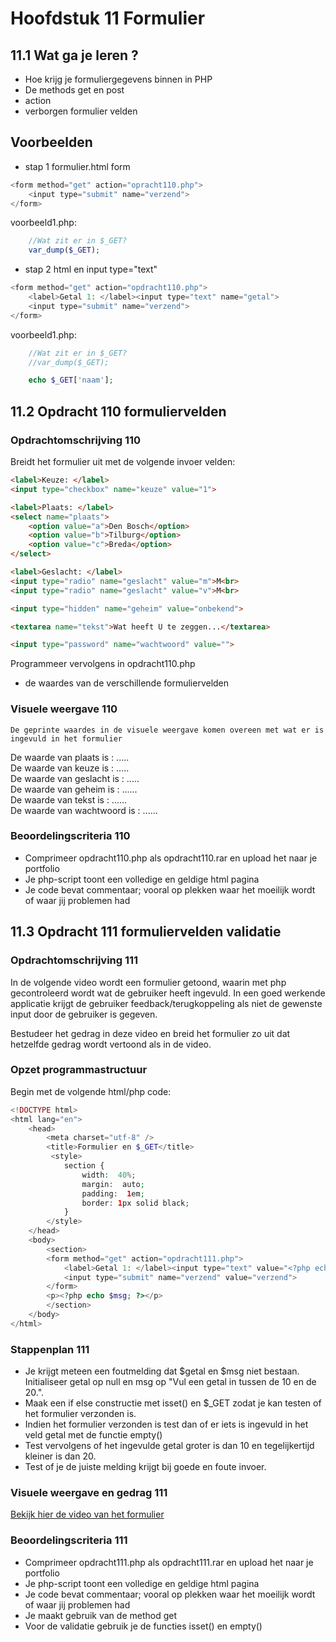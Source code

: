 # Hoofdstuk 11 Formulier 

## 11.1 Wat ga je leren ?

- Hoe krijg je formuliergegevens binnen in PHP
- De methods get en post
- action
- verborgen formulier velden

## Voorbeelden

- stap 1 formulier.html form
~~~php
<form method="get" action="opracht110.php">
    <input type="submit" name="verzend">
</form>
~~~

voorbeeld1.php:
~~~php
    //Wat zit er in $_GET?
    var_dump($_GET);
~~~

- stap 2 html en input type="text"
~~~php
<form method="get" action="opdracht110.php">
    <label>Getal 1: </label><input type="text" name="getal">
    <input type="submit" name="verzend">
</form>
~~~

voorbeeld1.php:
~~~php
    //Wat zit er in $_GET?
    //var_dump($_GET);

    echo $_GET['naam'];
~~~

## 11.2 Opdracht 110 formuliervelden

### Opdrachtomschrijving 110

Breidt het formulier uit met de volgende invoer velden:
~~~html
<label>Keuze: </label>
<input type="checkbox" name="keuze" value="1">

<label>Plaats: </label>
<select name="plaats">
    <option value="a">Den Bosch</option>
    <option value="b">Tilburg</option>
    <option value="c">Breda</option>
</select>

<label>Geslacht: </label>
<input type="radio" name="geslacht" value="m">M<br>
<input type="radio" name="geslacht" value="v">M<br>

<input type="hidden" name="geheim" value="onbekend">

<textarea name="tekst">Wat heeft U te zeggen...</textarea>

<input type="password" name="wachtwoord" value="">
~~~

Programmeer vervolgens in opdracht110.php
- de waardes van de verschillende formuliervelden 

### Visuele weergave 110

``De geprinte waardes in de visuele weergave komen overeen met wat er is ingevuld in het formulier``

De waarde van plaats is : .....<br>
De waarde van keuze is : .....<br>
De waarde van geslacht is : .....<br>
De waarde van geheim is : ......<br>
De waarde van tekst is : ......<br>
De waarde van wachtwoord is : ......<br>

### Beoordelingscriteria 110
- Comprimeer opdracht110.php als opdracht110.rar en upload het naar je portfolio
- Je php-script toont een volledige en geldige html pagina
- Je code bevat commentaar; vooral op plekken waar het moeilijk wordt of waar jij problemen had

## 11.3 Opdracht 111 formuliervelden validatie

### Opdrachtomschrijving 111
In de volgende video wordt een formulier getoond, waarin met php gecontroleerd wordt wat de gebruiker heeft ingevuld.
In een goed werkende applicatie krijgt de gebruiker feedback/terugkoppeling als niet de gewenste input door de gebruiker is gegeven.

Bestudeer het gedrag in deze video en breid het formulier zo uit dat hetzelfde gedrag wordt vertoond als in de video.

### Opzet programmastructuur
Begin met de volgende html/php code:
~~~php
<!DOCTYPE html>
<html lang="en">
    <head>
        <meta charset="utf-8" />
        <title>Formulier en $_GET</title>
         <style>
            section {
                width:  40%;
                margin:  auto;
                padding:  1em;
                border: 1px solid black;
            }
        </style>
    </head>
    <body>      
        <section>      
        <form method="get" action="opdracht111.php">
            <label>Getal 1: </label><input type="text" value="<?php echo $getal ?>" name ="getal">
            <input type="submit" name="verzend" value="verzend">
        </form>
        <p><?php echo $msg; ?></p>
        </section>
    </body>
</html>
~~~

### Stappenplan 111

- Je krijgt meteen een foutmelding dat $getal en $msg niet bestaan. Initialiseer getal op null en msg op "Vul een getal in tussen de 10 en de 20.".
- Maak een if else constructie met isset() en $_GET zodat je kan testen of het formulier verzonden is.
- Indien het formulier verzonden is test dan of er iets is ingevuld in het veld getal met de functie empty()
- Test vervolgens of het ingevulde getal groter is dan 10 en tegelijkertijd kleiner is dan 20.
- Test of je de juiste melding krijgt bij goede en foute invoer.

### Visuele weergave en gedrag 111

[Bekijk hier de video van het formulier](https://mix.office.com/watch/14j36qfov0w4g)

### Beoordelingscriteria 111
- Comprimeer opdracht111.php als opdracht111.rar en upload het naar je portfolio
- Je php-script toont een volledige en geldige html pagina
- Je code bevat commentaar; vooral op plekken waar het moeilijk wordt of waar jij problemen had
- Je maakt gebruik van de method get
- Voor de validatie gebruik je de functies isset() en empty()







